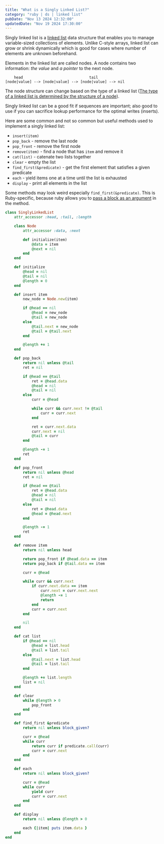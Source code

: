 ```yaml
---
title: "What is a Singly Linked List?"
category: "ruby | ds | linked list"
pubDate: "Nov 13 2024 12:32:00"
updatedDate: "Nov 19 2024 17:30:00"
---
```


Singly linked list is a [linked list](/note/what-is-a-linked-list) data structure that enables you to manage variable-sized collections of elements. Unlike C-style arrays, linked list can grow or shrink dynamically which is good for cases where number of elements are unknown beforehand.

Elements in the linked list are called nodes. A node contains two information: _the value_ and _a pointer_ to the next node. 

```text
    head                              tail
[node|value] --> [node|value] --> [node|value] --> nil
```

The node structure can change based on the type of a linked list ([The type of a linked list is determined by the structure of a node](/note/the-type-of-a-linked-list-is-determined-by-the-structure-of-a-node)).

Singly linked list can be a good fit if sequences are important; also good to use if you can sacrifice lookup performance for the optimal writes (inserts).

Here are some common and not so common but useful methods used to implement a singly linked list:
- `insert(item)`
- `pop_back` - remove the last node
- `pop_front` - remove the first node
- `remove(item)` - find a node that has `item` and remove it
- `cat(list)` - catenate two lists together
- `clear` - empty the list
- `find_first(&predicate)` - get the first element that satisfies a given predicate
- `each` - yield items one at a time until the list is exhausted
- `display` - print all elements in the list

Some methods may look weird especially `find_first(&predicate)`. This is Ruby-specific, because ruby allows you to [pass a block as an argument](/note/passing-a-block-as-an-argument) in the method.

```rb
class SinglyLinkedList 
    attr_accessor :head, :tail, :length

    class Node
        attr_accessor :data, :next

        def initialize(item)
            @data = item
            @next = nil
        end
    end

    def initialize 
        @head = nil
        @tail = nil
        @length = 0
    end

    def insert item 
        new_node = Node.new(item)

        if @head == nil 
            @head = new_node
            @tail = new_node
        else
            @tail.next = new_node
            @tail = @tail.next
        end

        @length += 1
    end

    def pop_back
        return nil unless @tail
        ret = nil

        if @head == @tail 
            ret = @head.data
            @head = nil
            @tail = nil
        else
            curr = @head

            while curr && curr.next != @tail
                curr = curr.next
            end

            ret = curr.next.data
            curr.next = nil
            @tail = curr
        end

        @length -= 1
        ret
    end

    def pop_front
        return nil unless @head
        ret = nil

        if @head == @tail
            ret = @head.data
            @head = nil
            @tail = nil
        else
            ret = @head.data
            @head = @head.next
        end

        @length -= 1
        ret
    end

    def remove item
        return nil unless head

        return pop_front if @head.data == item 
        return pop_back if @tail.data == item 

        curr = @head

        while curr && curr.next
            if curr.next.data == item 
                curr.next = curr.next.next
                @length -= 1
                return
            end
            curr = curr.next
        end

        nil
    end

    def cat list
        if @head == nil
            @head = list.head
            @tail = list.tail
        else
            @tail.next = list.head
            @tail = list.tail
        end

        @length += list.length
        list = nil
    end

    def clear
        while @length > 0
            pop_front
        end
    end

    def find_first &predicate
        return nil unless block_given?

        curr = @head
        while curr
            return curr if predicate.call(curr)
            curr = curr.next
        end
    end

    def each
        return nil unless block_given?

        curr = @head
        while curr
            yield curr
            curr = curr.next
        end
    end

    def display
        return nil unless @length > 0

        each {|item| puts item.data }
    end
end
```
